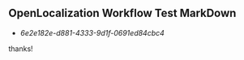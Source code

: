 ## OpenLocalization Workflow Test MarkDown
* *6e2e182e-d881-4333-9d1f-0691ed84cbc4*
 
thanks!

<!--HONumber=Sep16_HO2-->


